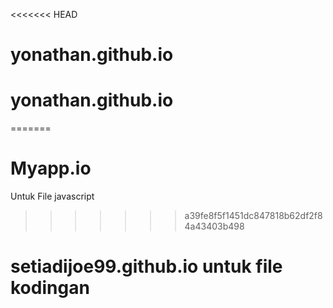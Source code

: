 <<<<<<< HEAD
# yonathan.github.io
# yonathan.github.io
=======
# Myapp.io

Untuk File javascript
>>>>>>> a39fe8f5f1451dc847818b62df2f84a43403b498
# setiadijoe99.github.io untuk file kodingan
